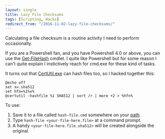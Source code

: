 ```yaml
---
layout: single
title: Lazy File Checksums
tags: [Scripting, Hacks]
redirect_from: "/2016-11-02-lazy-file-checksums/"
---
```

Calculating a file checksum is a routine activity I need to perform occasionally. 

If you are a Powershell fan, and you have Powershell 4.0 or above, you can use the [Get-FileHash](https://technet.microsoft.com/en-us/library/dn520872.aspx) cmdlet. I quite like Powershell but for some reason I can't quite explain I instictively reach for cmd.exe for these kind of tasks.

It turns out that [CertUtil.exe](https://technet.microsoft.com/en-us/library/cc732443.aspx) can hash files too, so I hacked together this:

```shell
@echo off
set x=.sha512
set hfn=%1%x%
@certutil -hashfile %1 SHA512 | sort /r | more +2 > %hfn%
```

To use:

1. Save it to a file called `hash-file.cmd` somewhere on your [path](http://stackoverflow.com/questions/9546324/adding-directory-to-path-environment-variable-in-windows).
2. Type `hash-file <your-file-here.file>` at a command prompt. 
3. A handy `<your-file-here.file.sha512>` will be created alongside the original.

